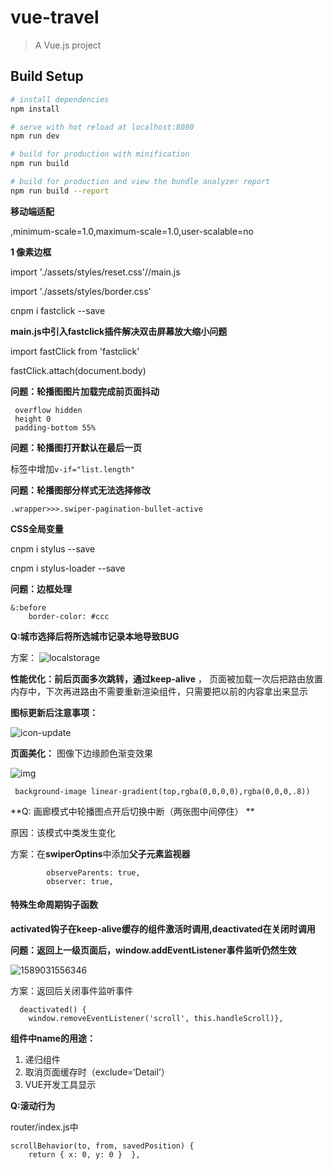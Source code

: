 # vue-travel

> A Vue.js project

## Build Setup

```bash
# install dependencies
npm install

# serve with hot reload at localhost:8080
npm run dev

# build for production with minification
npm run build

# build for production and view the bundle analyzer report
npm run build --report
```

**移动端适配**

,minimum-scale=1.0,maximum-scale=1.0,user-scalable=no

**1 像素边框**

import './assets/styles/reset.css'//main.js

import './assets/styles/border.css'

cnpm i fastclick --save

**main.js中引入fastclick插件解决双击屏幕放大缩小问题**

import fastClick from 'fastclick'

fastClick.attach(document.body)

**问题：轮播图图片加载完成前页面抖动**

``` 
 overflow hidden
 height 0
 padding-bottom 55% 
```

 **问题：轮播图打开默认在最后一页** 

<swiper>标签中增加``` v-if="list.length" ```

**问题：轮播图部分样式无法选择修改**

```.wrapper>>>.swiper-pagination-bullet-active```<!--实现组件和插件的样式关联-->

**CSS全局变量**

cnpm i stylus --save

cnpm i stylus-loader --save

**问题：边框处理**

```.border-topbottom
&:before
	border-color: #ccc
```

**Q:城市选择后将所选城市记录本地导致BUG**

方案： ![localstorage](E:\my-project\readme-img\localstorage.png)

**性能优化：**前后页面多次跳转，通过**keep-alive** ， 页面被加载一次后把路由放置内存中，下次再进路由不需要重新渲染组件，只需要把以前的内容拿出来显示 

**图标更新后注意事项：**

![icon-update](E:\my-project\readme-img\icon-update.png)

**页面美化：** 图像下边缘颜色渐变效果 

 ![img](E:\my-project\readme-img\jianbian.png) 

``` background-image linear-gradient(top,rgba(0,0,0,0),rgba(0,0,0,.8))```

**Q: 画廊模式中轮播图点开后切换中断（两张图中间停住） **

原因：该模式中类发生变化

方案：在**swiperOptins**中添加**父子元素监视器**

```
        observeParents: true,
        observer: true,
```

#### 特殊生命周期钩子函数

**activated钩子在keep-alive缓存的组件激活时调用,deactivated在关闭时调用**

**问题：返回上一级页面后，window.addEventListener事件监听仍然生效**

![1589031556346](E:\my-project\readme-img\1589031556346.png)



方案：返回后关闭事件监听事件

``````
  deactivated() {
    window.removeEventListener('scroll', this.handleScroll)},
``````

**组件中name的用途：**

1. 递归组件
2. 取消页面缓存时（exclude=‘Detail’）
3. VUE开发工具显示

**Q:滚动行为**

router/index.js中

```
scrollBehavior(to, from, savedPosition) {
    return { x: 0, y: 0 }  },
```


